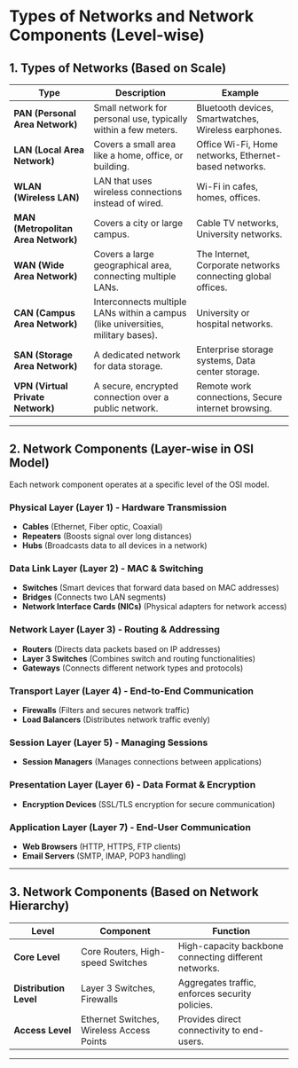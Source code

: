 # **Types of Networks and Network Components (Level-wise)**

## **1. Types of Networks (Based on Scale)**

| **Type**         | **Description** | **Example** |
|-----------------|---------------|-------------|
| **PAN (Personal Area Network)** | Small network for personal use, typically within a few meters. | Bluetooth devices, Smartwatches, Wireless earphones. |
| **LAN (Local Area Network)** | Covers a small area like a home, office, or building. | Office Wi-Fi, Home networks, Ethernet-based networks. |
| **WLAN (Wireless LAN)** | LAN that uses wireless connections instead of wired. | Wi-Fi in cafes, homes, offices. |
| **MAN (Metropolitan Area Network)** | Covers a city or large campus. | Cable TV networks, University networks. |
| **WAN (Wide Area Network)** | Covers a large geographical area, connecting multiple LANs. | The Internet, Corporate networks connecting global offices. |
| **CAN (Campus Area Network)** | Interconnects multiple LANs within a campus (like universities, military bases). | University or hospital networks. |
| **SAN (Storage Area Network)** | A dedicated network for data storage. | Enterprise storage systems, Data center storage. |
| **VPN (Virtual Private Network)** | A secure, encrypted connection over a public network. | Remote work connections, Secure internet browsing. |

---

## **2. Network Components (Layer-wise in OSI Model)**  
Each network component operates at a specific level of the OSI model.

### **Physical Layer (Layer 1) - Hardware Transmission**
- **Cables** (Ethernet, Fiber optic, Coaxial)  
- **Repeaters** (Boosts signal over long distances)  
- **Hubs** (Broadcasts data to all devices in a network)  

### **Data Link Layer (Layer 2) - MAC & Switching**
- **Switches** (Smart devices that forward data based on MAC addresses)  
- **Bridges** (Connects two LAN segments)  
- **Network Interface Cards (NICs)** (Physical adapters for network access)  

### **Network Layer (Layer 3) - Routing & Addressing**
- **Routers** (Directs data packets based on IP addresses)  
- **Layer 3 Switches** (Combines switch and routing functionalities)  
- **Gateways** (Connects different network types and protocols)  

### **Transport Layer (Layer 4) - End-to-End Communication**
- **Firewalls** (Filters and secures network traffic)  
- **Load Balancers** (Distributes network traffic evenly)  

### **Session Layer (Layer 5) - Managing Sessions**
- **Session Managers** (Manages connections between applications)  

### **Presentation Layer (Layer 6) - Data Format & Encryption**
- **Encryption Devices** (SSL/TLS encryption for secure communication)  

### **Application Layer (Layer 7) - End-User Communication**
- **Web Browsers** (HTTP, HTTPS, FTP clients)  
- **Email Servers** (SMTP, IMAP, POP3 handling)  

---

## **3. Network Components (Based on Network Hierarchy)**

| **Level** | **Component** | **Function** |
|-----------|--------------|--------------|
| **Core Level** | Core Routers, High-speed Switches | High-capacity backbone connecting different networks. |
| **Distribution Level** | Layer 3 Switches, Firewalls | Aggregates traffic, enforces security policies. |
| **Access Level** | Ethernet Switches, Wireless Access Points | Provides direct connectivity to end-users. |

---
